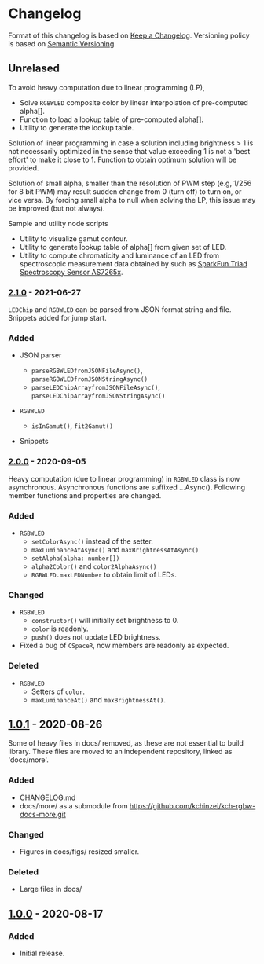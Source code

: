 # Changelog

Format of this changelog is based on [Keep a Changelog](https://keepachangelog.com/en/1.0.0/).
Versioning policy is based on [Semantic Versioning](https://semver.org/spec/v2.0.0.html).

## Unrelased

To avoid heavy computation due to linear programming (LP),

- Solve `RGBWLED` composite color by linear interpolation of pre-computed alpha[].
- Function to load a lookup table of pre-computed alpha[].
- Utility to generate the lookup table.

Solution of linear programming in case a solution including brightness > 1 is not necessarily optimized in the sense that value exceeding 1 is not a 'best effort' to make it close to 1. Function to obtain optimum solution will be provided.

Solution of small alpha, smaller than the resolution of PWM step (e.g, 1/256 for 8 bit PWM) may result sudden change from 0 (turn off) to turn on, or vice versa. By forcing small alpha to null when solving the LP, this issue may be improved (but not always).

Sample and utility node scripts

- Utility to visualize gamut contour.
- Utility to generate lookup table of alpha[] from given set of LED.
- Utility to compute chromaticity and luminance of an LED from spectroscopic measurement data obtained by such as [SparkFun Triad Spectroscopy Sensor AS7265x](https://github.com/sparkfun/SparkFun_AS7265x_Arduino_Library).

### [2.1.0](https://github.com/kchinzei/kch-rgbw-lib/releases/tag/2.1.0) - 2021-06-27

`LEDChip` and `RGBWLED` can be parsed from JSON format string and file.
Snippets added for jump start.

### Added

- JSON parser

  - `parseRGBWLEDfromJSONFileAsync()`, `parseRGBWLEDfromJSONStringAsync()`
  - `parseLEDChipArrayfromJSONFileAsync()`, `parseLEDChipArrayfromJSONStringAsync()`

- `RGBWLED`

  - `isInGamut()`, `fit2Gamut()`

- Snippets

### [2.0.0](https://github.com/kchinzei/kch-rgbw-lib/releases/tag/2.0.0) - 2020-09-05

Heavy computation (due to linear programming) in `RGBWLED` class is now asynchronous. Asynchronous functions are suffixed ...Async().
Following member functions and properties are changed.

### Added

- `RGBWLED`
  - `setColorAsync()` instead of the setter.
  - `maxLuminanceAtAsync()` and `maxBrightnessAtAsync()`
  - `setAlpha(alpha: number[])`
  - `alpha2Color()` and `color2AlphaAsync()`
  - `RGBWLED.maxLEDNumber` to obtain limit of LEDs.

### Changed

- `RGBWLED`
  - `constructor()` will initially set brightness to 0.
  - `color` is readonly.
  - `push()` does not update LED brightness.
- Fixed a bug of `CSpaceR`, now members are readonly as expected.

### Deleted

- `RGBWLED`
  - Setters of `color`.
  - `maxLuminanceAt()` and `maxBrightnessAt()`.

## [1.0.1](https://github.com/kchinzei/kch-rgbw-lib/releases/tag/1.0.1) - 2020-08-26

Some of heavy files in docs/ removed, as these are not essential to build library.
These files are moved to an independent repository, linked as 'docs/more'.

### Added

- CHANGELOG.md
- docs/more/ as a submodule from https://github.com/kchinzei/kch-rgbw-docs-more.git

### Changed

- Figures in docs/figs/ resized smaller.

### Deleted

- Large files in docs/

## [1.0.0](https://github.com/kchinzei/kch-rgbw-lib/releases/tag/1.0.0) - 2020-08-17

### Added

- Initial release.
